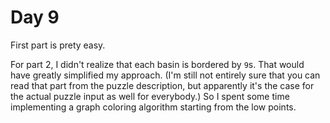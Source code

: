 # Day 9

First part is prety easy.

For part 2, I didn't realize that each basin is bordered by `9`s. That would have greatly simplified my
approach. (I'm still not entirely sure that you can read that part from the puzzle description, but
apparently it's the case for the actual puzzle input as well for everybody.) So I spent some time
implementing a graph coloring algorithm starting from the low points.
